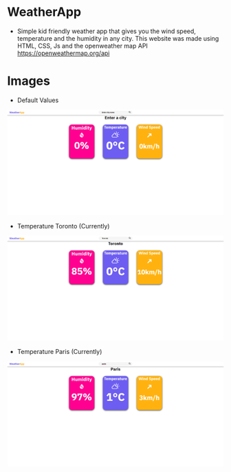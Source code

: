 # WeatherApp
* Simple kid friendly weather app that gives you the wind speed, temperature and the humidity in any city. This website was made using HTML, CSS, Js and the openweather map API https://openweathermap.org/api
# Images
* Default Values
<img width="960" alt="image" src="https://github.com/R2RyAn/WeatherApp/blob/master/imgs/Default%20values.png">

* Temperature Toronto (Currently)
<img width="960" alt="image" src="https://github.com/R2RyAn/WeatherApp/blob/master/imgs/Temerature%20Tornot.png">

* Temperature Paris (Currently)
<img width="960" alt="image" src="https://github.com/R2RyAn/WeatherApp/blob/master/imgs/tempparis.png">
